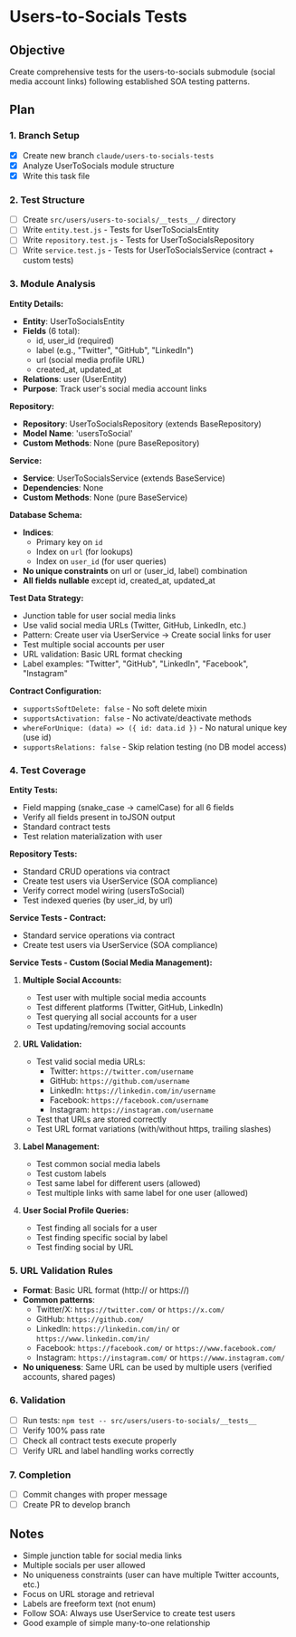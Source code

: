 # Users-to-Socials Tests

## Objective
Create comprehensive tests for the users-to-socials submodule (social media account links) following established SOA testing patterns.

## Plan

### 1. Branch Setup
- [x] Create new branch `claude/users-to-socials-tests`
- [x] Analyze UserToSocials module structure
- [x] Write this task file

### 2. Test Structure
- [ ] Create `src/users/users-to-socials/__tests__/` directory
- [ ] Write `entity.test.js` - Tests for UserToSocialsEntity
- [ ] Write `repository.test.js` - Tests for UserToSocialsRepository
- [ ] Write `service.test.js` - Tests for UserToSocialsService (contract + custom tests)

### 3. Module Analysis

**Entity Details:**
- **Entity**: UserToSocialsEntity
- **Fields** (6 total):
  - id, user_id (required)
  - label (e.g., "Twitter", "GitHub", "LinkedIn")
  - url (social media profile URL)
  - created_at, updated_at
- **Relations**: user (UserEntity)
- **Purpose**: Track user's social media account links

**Repository:**
- **Repository**: UserToSocialsRepository (extends BaseRepository)
- **Model Name**: 'usersToSocial'
- **Custom Methods**: None (pure BaseRepository)

**Service:**
- **Service**: UserToSocialsService (extends BaseService)
- **Dependencies**: None
- **Custom Methods**: None (pure BaseService)

**Database Schema:**
- **Indices**:
  - Primary key on `id`
  - Index on `url` (for lookups)
  - Index on `user_id` (for user queries)
- **No unique constraints** on url or (user_id, label) combination
- **All fields nullable** except id, created_at, updated_at

**Test Data Strategy:**
- Junction table for user social media links
- Use valid social media URLs (Twitter, GitHub, LinkedIn, etc.)
- Pattern: Create user via UserService → Create social links for user
- Test multiple social accounts per user
- URL validation: Basic URL format checking
- Label examples: "Twitter", "GitHub", "LinkedIn", "Facebook", "Instagram"

**Contract Configuration:**
- `supportsSoftDelete: false` - No soft delete mixin
- `supportsActivation: false` - No activate/deactivate methods
- `whereForUnique: (data) => ({ id: data.id })` - No natural unique key (use id)
- `supportsRelations: false` - Skip relation testing (no DB model access)

### 4. Test Coverage

**Entity Tests:**
- Field mapping (snake_case → camelCase) for all 6 fields
- Verify all fields present in toJSON output
- Standard contract tests
- Test relation materialization with user

**Repository Tests:**
- Standard CRUD operations via contract
- Create test users via UserService (SOA compliance)
- Verify correct model wiring (usersToSocial)
- Test indexed queries (by user_id, by url)

**Service Tests - Contract:**
- Standard service operations via contract
- Create test users via UserService (SOA compliance)

**Service Tests - Custom (Social Media Management):**

1. **Multiple Social Accounts:**
   - Test user with multiple social media accounts
   - Test different platforms (Twitter, GitHub, LinkedIn)
   - Test querying all social accounts for a user
   - Test updating/removing social accounts

2. **URL Validation:**
   - Test valid social media URLs:
     - Twitter: `https://twitter.com/username`
     - GitHub: `https://github.com/username`
     - LinkedIn: `https://linkedin.com/in/username`
     - Facebook: `https://facebook.com/username`
     - Instagram: `https://instagram.com/username`
   - Test that URLs are stored correctly
   - Test URL format variations (with/without https, trailing slashes)

3. **Label Management:**
   - Test common social media labels
   - Test custom labels
   - Test same label for different users (allowed)
   - Test multiple links with same label for one user (allowed)

4. **User Social Profile Queries:**
   - Test finding all socials for a user
   - Test finding specific social by label
   - Test finding social by URL

### 5. URL Validation Rules
- **Format**: Basic URL format (http:// or https://)
- **Common patterns**:
  - Twitter/X: `https://twitter.com/` or `https://x.com/`
  - GitHub: `https://github.com/`
  - LinkedIn: `https://linkedin.com/in/` or `https://www.linkedin.com/in/`
  - Facebook: `https://facebook.com/` or `https://www.facebook.com/`
  - Instagram: `https://instagram.com/` or `https://www.instagram.com/`
- **No uniqueness**: Same URL can be used by multiple users (verified accounts, shared pages)

### 6. Validation
- [ ] Run tests: `npm test -- src/users/users-to-socials/__tests__`
- [ ] Verify 100% pass rate
- [ ] Check all contract tests execute properly
- [ ] Verify URL and label handling works correctly

### 7. Completion
- [ ] Commit changes with proper message
- [ ] Create PR to develop branch

## Notes
- Simple junction table for social media links
- Multiple socials per user allowed
- No uniqueness constraints (user can have multiple Twitter accounts, etc.)
- Focus on URL storage and retrieval
- Labels are freeform text (not enum)
- Follow SOA: Always use UserService to create test users
- Good example of simple many-to-one relationship
